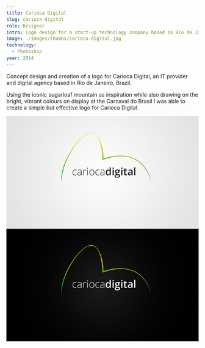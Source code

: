```yaml
---
title: Carioca Digital
slug: carioca-digital
role: Designer
intro: Logo design for a start-up technology company based in Rio de Janeiro.
image: ./images/thumbs/carioca-digital.jpg
technology:
  - Photoshop
year: 2014
---
```

Concept design and creation of a logo for Carioca Digital, an IT provider and digital agency based in Rio de Janeiro, Brazil.

Using the iconic sugarloaf mountain as inspiration while also drawing on the bright, vibrant colours on display at the Carnaval do Brasil I was able to create a simple but effective logo for Carioca Digital.

[![Carioca Digital logo displayed with both dark and light backgrounds](./images/cd_logo.jpg)](./images/cd_logo.jpg)